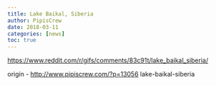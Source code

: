 ```yaml
---
title: Lake Baikal, Siberia
author: PipisCrew
date: 2018-03-11
categories: [news]
toc: true
---
```


https://www.reddit.com/r/gifs/comments/83c91t/lake_baikal_siberia/

origin - http://www.pipiscrew.com/?p=13056 lake-baikal-siberia